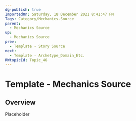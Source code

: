 ```yaml
---
dg-publish: true
ImportedOn: Saturday, 18 December 2021 8:41:47 PM
Tags: Category/Mechanics-Source
parent:
  - Mechanics Source
up:
  - Mechanics Source
prev:
  - Template - Story Source
next:
  - Template - Archetype_Domain_Etc.
RWtopicId: Topic_46
---
```

# Template - Mechanics Source
## Overview
Placeholder

